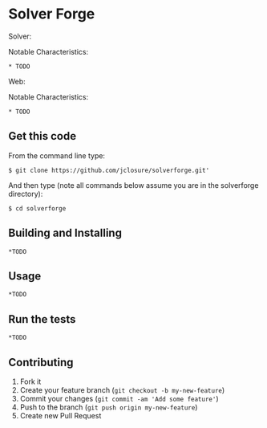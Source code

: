 # Solver Forge

Solver:

  Notable Characteristics:

    * TODO

Web:

  Notable Characteristics:

    * TODO



## Get this code

From the command line type:

    $ git clone https://github.com/jclosure/solverforge.git'

And then type (note all commands below assume you are in the solverforge directory):

    $ cd solverforge

## Building and Installing

    *TODO

## Usage

    *TODO

## Run the tests

    *TODO

## Contributing

1. Fork it
2. Create your feature branch (`git checkout -b my-new-feature`)
3. Commit your changes (`git commit -am 'Add some feature'`)
4. Push to the branch (`git push origin my-new-feature`)
5. Create new Pull Request
